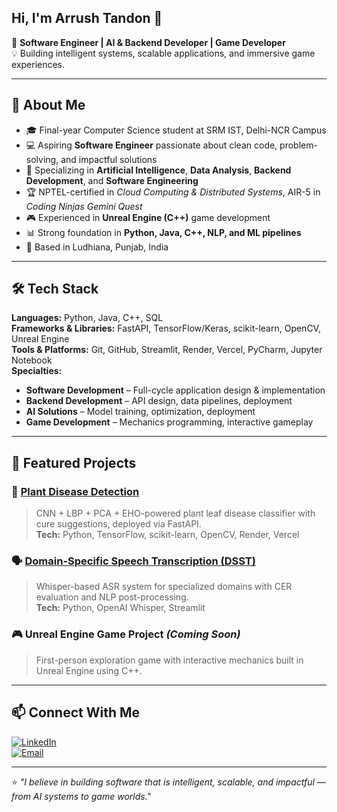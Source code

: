 <!--
**ArrushTandon/ArrushTandon** is a ✨ _special_ ✨ repository because its `README.md` (this file) appears on your GitHub profile.

Here are some ideas to get you started:

- 🔭 I’m currently working on ...
- 🌱 I’m currently learning ...
- 👯 I’m looking to collaborate on ...
- 🤔 I’m looking for help with ...
- 💬 Ask me about ...
- 📫 How to reach me: ...
- 😄 Pronouns: ...
- ⚡ Fun fact: ...
-->
## Hi, I'm Arrush Tandon 👋  

🎯 **Software Engineer | AI & Backend Developer | Game Developer**  
💡 Building intelligent systems, scalable applications, and immersive game experiences.

---

## 🚀 About Me  
- 🎓 Final-year Computer Science student at SRM IST, Delhi-NCR Campus  
- 💻 Aspiring **Software Engineer** passionate about clean code, problem-solving, and impactful solutions  
- 🤖 Specializing in **Artificial Intelligence**, **Data Analysis**, **Backend Development**, and **Software Engineering**  
- 🏆 NPTEL-certified in *Cloud Computing & Distributed Systems*, AIR-5 in *Coding Ninjas Gemini Quest*  
- 🎮 Experienced in **Unreal Engine (C++)** game development  
- 📊 Strong foundation in **Python, Java, C++, NLP, and ML pipelines**  
- 📍 Based in Ludhiana, Punjab, India  

---

## 🛠️ Tech Stack  
**Languages:** Python, Java, C++, SQL  
**Frameworks & Libraries:** FastAPI, TensorFlow/Keras, scikit-learn, OpenCV, Unreal Engine  
**Tools & Platforms:** Git, GitHub, Streamlit, Render, Vercel, PyCharm, Jupyter Notebook  
**Specialties:**  
- **Software Development** – Full-cycle application design & implementation  
- **Backend Development** – API design, data pipelines, deployment  
- **AI Solutions** – Model training, optimization, deployment  
- **Game Development** – Mechanics programming, interactive gameplay  

---

## 📌 Featured Projects  

### 🌿 [Plant Disease Detection](https://github.com/ArrushTandon/Plant_Disease_Detection)  
> CNN + LBP + PCA + EHO-powered plant leaf disease classifier with cure suggestions, deployed via FastAPI.  
**Tech:** Python, TensorFlow, scikit-learn, OpenCV, Render, Vercel  

### 🗣️ [Domain-Specific Speech Transcription (DSST)](https://github.com/ArrushTandon/Domain_Specific_Speech_Transcription)  
> Whisper-based ASR system for specialized domains with CER evaluation and NLP post-processing.  
**Tech:** Python, OpenAI Whisper, Streamlit  

### 🎮 Unreal Engine Game Project *(Coming Soon)*  
> First-person exploration game with interactive mechanics built in Unreal Engine using C++.  

---

## 📫 Connect With Me  
[![LinkedIn](https://img.shields.io/badge/LinkedIn-Arrush%20Tandon-blue?style=flat-square&logo=linkedin)](https://www.linkedin.com/in/arrush-tandon/)  
[![Email](https://img.shields.io/badge/Email-arrush6674%40gmail.com-red?style=flat-square&logo=gmail)](mailto:arrush6674@gmail.com)  

---

⭐ *"I believe in building software that is intelligent, scalable, and impactful — from AI systems to game worlds."*
